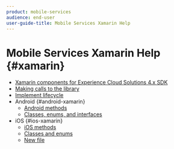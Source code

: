 ```yaml
---
product: mobile-services
audience: end-user
user-guide-title: Mobile Services Xamarin Help
---
```


# Mobile Services Xamarin Help {#xamarin}

+ [Xamarin components for Experience Cloud Solutions 4.x SDK](get-started.md)
+ [Making calls to the library](library-calls.md)
+ [Implement lifecycle](lifecycle.md)
+ Android {#android-xamarin}
  + [Android methods](c-android/methods-android.md)
  + [Classes, enums, and interfaces](c-android/c-classes-enums-interfaces.md)
+ iOS {#ios-xamarin}
  + [iOS methods](c-ios/methods-ios.md)
  + [Classes and enums](c-ios/c-classes-enums-constants.md)
  + [New file](c-ios/bob.md)

